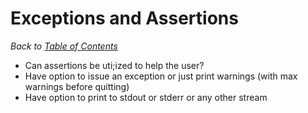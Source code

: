 # Exceptions and Assertions

_Back to [Table of Contents](README.md)_

* Can assertions be uti;ized to help the user?
* Have option to issue an exception or just print warnings (with max warnings before quitting)
* Have option to print to stdout or stderr or any other stream
